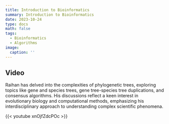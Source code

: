 ```yaml
---
title: Introduction to Bioinformatics
summary: Introduction to Bioinformatics
date: 2023-10-24
type: docs
math: false
tags:
  - Bioinformatics
  - Algorithms
image:
  caption: ''
---
```



## Video

Raihan has delved into the complexities of phylogenetic trees, exploring topics like gene and species trees, 
gene tree-species tree duplications, and consensus algorithms. His discussions reflect a keen interest in evolutionary biology 
and computational methods, emphasizing his interdisciplinary approach to understanding complex scientific phenomena.

{{< youtube xnOjfZdcPOc >}}

